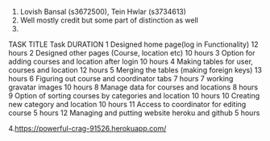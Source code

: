 1. Lovish Bansal (s3672500), Tein Hwlar (s3734613)
2. Well mostly credit but some part of distinction as well
3. 
TASK TITLE          Task                                                                                     DURATION
1              Designed home page(log in Functionality)                                                      12 hours
2              Designed other pages (Course, location etc)                                                   10 hours
3              Option for adding courses and location after login                                            10 hours
4              Making tables for user, courses and location                                                  12 hours
5              Merging the tables (making foreign keys)                                                      13 hours
6              Figuring out course and coordinator tabs                                                      7  hours
7              working gravatar images                                                                       10 hours
8              Manage data for courses and locations                                                         8  hours
9              Option of sorting courses by categories and location                                          10 hours
10             Creating new category and location                                                            10 hours
11             Access to coordinator for editing course                                                      5  hours
12             Managing and putting website heroku and github                                                5  hours
        
4.https://powerful-crag-91526.herokuapp.com/
